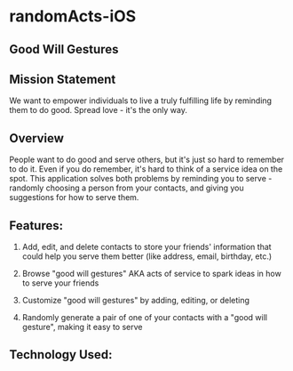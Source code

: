# randomActs-iOS
## Good Will Gestures

## Mission Statement
We want to empower individuals to live a truly fulfilling life by reminding them to do good. Spread love - it's the only way.

## Overview
People want to do good and serve others, but it's just so hard to remember to do it. Even if you do remember, it's hard to think of a service idea on the spot. This application solves both problems by reminding you to serve - randomly choosing a person from your contacts, and giving you suggestions for how to serve them.

## Features:
1. Add, edit, and delete contacts to store your friends' information that could help you serve them better (like address, email, birthday, etc.)

2. Browse "good will gestures" AKA acts of service to spark ideas in how to serve your friends

3. Customize "good will gestures" by adding, editing, or deleting

4. Randomly generate a pair of one of your contacts with a "good will gesture", making it easy to serve

## Technology Used:
